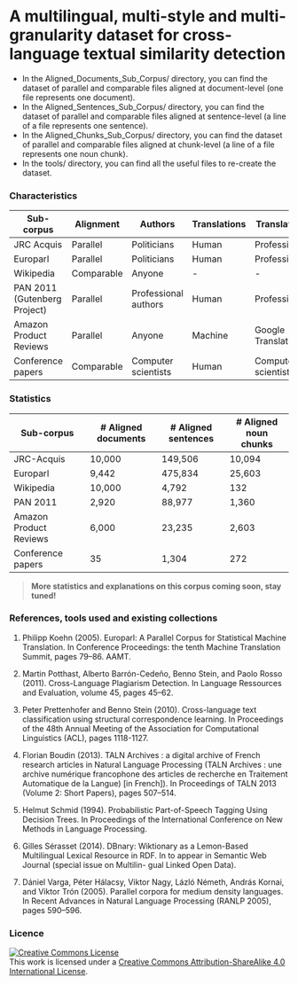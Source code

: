 # A multilingual, multi-style and multi-granularity dataset for cross-language textual similarity detection

* In the Aligned_Documents_Sub_Corpus/ directory, you can find the dataset of parallel and comparable files aligned at document-level (one file represents one document).<br/>
* In the Aligned_Sentences_Sub_Corpus/ directory, you can find the dataset of parallel and comparable files aligned at sentence-level (a line of a file represents one sentence).<br/>
* In the Aligned_Chunks_Sub_Corpus/ directory, you can find the dataset of parallel and comparable files aligned at chunk-level (a line of a file represents one noun chunk).<br/>
* In the tools/ directory, you can find all the useful files to re-create the dataset.

### Characteristics

Sub-corpus | Alignment | Authors | Translations | Translators | Alteration
--- | --- | ---| --- | ---| ---
JRC Acquis | Parallel | Politicians | Human | Professional | No
Europarl | Parallel | Politicians | Human | Professional | No
Wikipedia | Comparable | Anyone | - | - | Noise
PAN 2011 (Gutenberg Project) |  Parallel |  Professional authors | Human | Professional | Yes
Amazon Product Reviews | Parallel | Anyone | Machine | Google Translate | No
Conference papers | Comparable | Computer scientists | Human | Computer scientists | Noise

### Statistics

Sub-corpus | # Aligned documents | # Aligned sentences | # Aligned noun chunks
--- | --- | ---| ---
JRC-Acquis | 10,000 | 149,506 | 10,094 
Europarl | 9,442 | 475,834 | 25,603 
Wikipedia | 10,000 | 4,792 | 132 
PAN 2011 | 2,920 | 88,977 | 1,360 
Amazon Product Reviews | 6,000 | 23,235 | 2,603 
Conference papers | 35 | 1,304 | 272 

> <b>More statistics and explanations on this corpus coming soon, stay tuned!</b>

### References, tools used and existing collections

1.	Philipp Koehn (2005). 
	Europarl: A Parallel Corpus for Statistical Machine Translation. 
	In Conference Proceedings: the tenth Machine Translation Summit, pages 79–86. AAMT. 
	
2.	Martin Potthast, Alberto Barrón-Cedeño, Benno Stein, and Paolo Rosso (2011). 
	Cross-Language Plagiarism Detection.
	In Language Ressources and Evaluation, volume 45, pages 45–62. 
	
3.	Peter Prettenhofer and Benno Stein (2010). 
	Cross-language text classification using structural correspondence learning. 
	In Proceedings of the 48th Annual Meeting of the Association for Computational Linguistics (ACL), pages 1118-1127.
	
4.	Florian Boudin (2013). 
	TALN Archives : a digital archive of French research articles in Natural Language Processing (TALN Archives : une archive numérique francophone des articles de recherche en Traitement Automatique de la Langue) [in French]).
	 In Proceedings of TALN 2013 (Volume 2: Short Papers), pages 507–514. 

5.	Helmut Schmid (1994). 
	Probabilistic Part-of-Speech Tagging Using Decision Trees. 
	In Proceedings of the International Conference on New Methods in Language Processing.

6.	Gilles Sérasset (2014). 
	DBnary: Wiktionary as a Lemon-Based Multilingual Lexical Resource in RDF. 
	In to appear in Semantic Web Journal (special issue on Multilin- gual Linked Open Data).

7.	Dániel Varga, Péter Hálacsy, Viktor Nagy, Lázló Németh, András Kornai, and Viktor Trón (2005). 
	Parallel corpora for medium density languages. 
	In Recent Advances in Natural Language Processing (RANLP 2005), pages 590–596.

### Licence
<a rel="license" href="http://creativecommons.org/licenses/by-sa/4.0/"><img alt="Creative Commons License" style="border-width:0" src="https://i.creativecommons.org/l/by-sa/4.0/88x31.png" /></a><br />This work is licensed under a <a rel="license" href="http://creativecommons.org/licenses/by-sa/4.0/">Creative Commons Attribution-ShareAlike 4.0 International License</a>.
